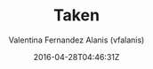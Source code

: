 ---
title: "Taken"
github: https://github.com/vfalanis/taken
demo: http://vfalanis.me/taken/
author: Valentina Fernandez Alanis (vfalanis)

ssg:
  - Jekyll
cms:
  - No Cms
date: 2016-04-28T04:46:31Z
github_branch: master
description: "Minimalist two-column jekyll theme"
stale: false
---
